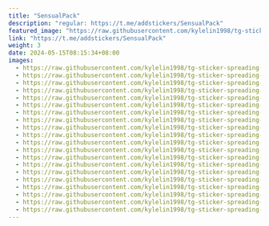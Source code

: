 ```yaml
---
title: "SensualPack"
description: "regular: https://t.me/addstickers/SensualPack"
featured_image: "https://raw.githubusercontent.com/kylelin1998/tg-sticker-spreading-worldwide-images/main/img/89e6f47a-26e1-4157-baae-5b5c5eb85b7f.jpg"
link: "https://t.me/addstickers/SensualPack"
weight: 3
date: 2024-05-15T08:15:34+08:00
images:
  - https://raw.githubusercontent.com/kylelin1998/tg-sticker-spreading-worldwide-images/main/img/89e6f47a-26e1-4157-baae-5b5c5eb85b7f.jpg
  - https://raw.githubusercontent.com/kylelin1998/tg-sticker-spreading-worldwide-images/main/img/7ade4ccf-e022-4ba2-9e93-846440807c65.jpg
  - https://raw.githubusercontent.com/kylelin1998/tg-sticker-spreading-worldwide-images/main/img/eb8aad83-075b-44a3-9dbb-4dc4f2989bdd.jpg
  - https://raw.githubusercontent.com/kylelin1998/tg-sticker-spreading-worldwide-images/main/img/9365687a-2f4b-43fd-addb-243773d9145a.jpg
  - https://raw.githubusercontent.com/kylelin1998/tg-sticker-spreading-worldwide-images/main/img/b3d4aef1-7d52-4d80-88ff-15131c888018.jpg
  - https://raw.githubusercontent.com/kylelin1998/tg-sticker-spreading-worldwide-images/main/img/308d2410-f1a5-4627-8c8b-37788f8dc34b.jpg
  - https://raw.githubusercontent.com/kylelin1998/tg-sticker-spreading-worldwide-images/main/img/e150fd49-34c1-4136-87b5-8d0ca22dbb6c.jpg
  - https://raw.githubusercontent.com/kylelin1998/tg-sticker-spreading-worldwide-images/main/img/680e1207-443a-481f-96c8-66d4a4ce2a91.jpg
  - https://raw.githubusercontent.com/kylelin1998/tg-sticker-spreading-worldwide-images/main/img/df9dd7e2-1b2f-4aa7-a681-20d9343304de.jpg
  - https://raw.githubusercontent.com/kylelin1998/tg-sticker-spreading-worldwide-images/main/img/c9dcdc7b-b9d2-4abf-9ee4-6a75f81eb8b2.jpg
  - https://raw.githubusercontent.com/kylelin1998/tg-sticker-spreading-worldwide-images/main/img/a35668a2-f249-41ca-926a-56f3a520f882.jpg
  - https://raw.githubusercontent.com/kylelin1998/tg-sticker-spreading-worldwide-images/main/img/a5502680-9647-4e22-b53c-9db2f6a073e4.jpg
  - https://raw.githubusercontent.com/kylelin1998/tg-sticker-spreading-worldwide-images/main/img/ca649ced-07cc-4644-9b68-b2b3257ebd7f.jpg
  - https://raw.githubusercontent.com/kylelin1998/tg-sticker-spreading-worldwide-images/main/img/22a4d7c0-a03c-4fc2-9c3e-ea476ec45723.jpg
  - https://raw.githubusercontent.com/kylelin1998/tg-sticker-spreading-worldwide-images/main/img/8d605263-5796-405c-8261-3cf91211f5b5.jpg
  - https://raw.githubusercontent.com/kylelin1998/tg-sticker-spreading-worldwide-images/main/img/6e3a94e2-3345-430f-92a4-e0b53b76dce6.jpg
  - https://raw.githubusercontent.com/kylelin1998/tg-sticker-spreading-worldwide-images/main/img/595843e6-ce76-457e-9d3c-94fd2a358e98.jpg
  - https://raw.githubusercontent.com/kylelin1998/tg-sticker-spreading-worldwide-images/main/img/43d2afe7-7be2-4622-bf40-8d4cfb4d9c2b.jpg
  - https://raw.githubusercontent.com/kylelin1998/tg-sticker-spreading-worldwide-images/main/img/73ecb67e-d47d-4eed-b8f2-5d280373ec36.jpg
  - https://raw.githubusercontent.com/kylelin1998/tg-sticker-spreading-worldwide-images/main/img/a70e7e6b-4c22-49f9-8070-79204c110976.jpg
---
```

